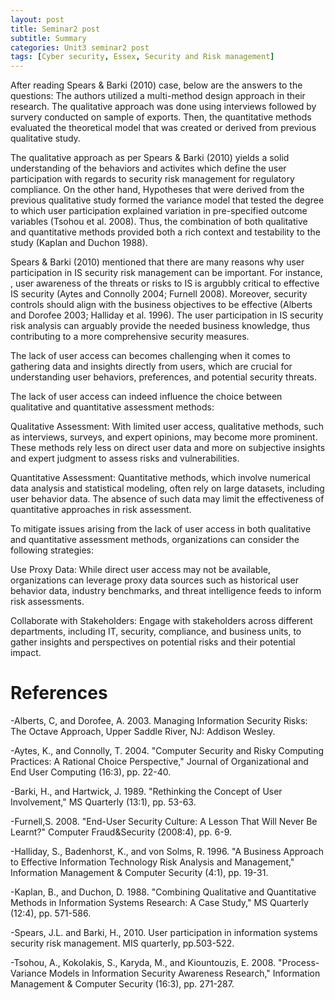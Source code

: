 ```yaml
---
layout: post
title: Seminar2 post
subtitle: Summary
categories: Unit3 seminar2 post
tags: [Cyber security, Essex, Security and Risk management]
---
```


After reading Spears & Barki (2010) case, below are the answers to the questions:
The authors utilized a multi-method design approach in their research. The qualitative approach was done using interviews followed by survery conducted on sample of exports. Then, the quantitative methods evaluated the theoretical model that was created or derived from previous qualitative study.

The qualitative approach as per Spears & Barki (2010) yields a solid understanding of the behaviors and activites which define the user participation with regards to security risk management for regulatory compliance. On the other hand, Hypotheses that were derived from the previous qualitative study formed the variance model that tested the degree to which user participation explained variation in pre-specified outcome variables (Tsohou et al. 2008). Thus, the combination of both qualitative and quantitative methods provided both a rich context and testability to the study (Kaplan and Duchon 1988). 

Spears & Barki (2010) mentioned that there are many reasons why user participation in IS security risk management can be important. For instance, , user awareness of the threats or risks to IS is argubbly critical to effective IS security (Aytes and Connolly 2004; Furnell 2008). Moreover, security controls should align with the business objectives to be effective (Alberts and Dorofee 2003; Halliday et al. 1996). The user participation in IS security risk analysis can arguably provide the needed business knowledge, thus contributing to a more comprehensive security measures.

The lack of user access can becomes challenging when it comes to gathering data and insights directly from users, which are crucial for understanding user behaviors, preferences, and potential security threats.

The lack of user access can indeed influence the choice between qualitative and quantitative assessment methods:

Qualitative Assessment: With limited user access, qualitative methods, such as interviews, surveys, and expert opinions, may become more prominent. These methods rely less on direct user data and more on subjective insights and expert judgment to assess risks and vulnerabilities.

Quantitative Assessment: Quantitative methods, which involve numerical data analysis and statistical modeling, often rely on large datasets, including user behavior data. The absence of such data may limit the effectiveness of quantitative approaches in risk assessment.

To mitigate issues arising from the lack of user access in both qualitative and quantitative assessment methods, organizations can consider the following strategies:

Use Proxy Data: While direct user access may not be available, organizations can leverage proxy data sources such as historical user behavior data, industry benchmarks, and threat intelligence feeds to inform risk assessments.

Collaborate with Stakeholders: Engage with stakeholders across different departments, including IT, security, compliance, and business units, to gather insights and perspectives on potential risks and their potential impact.

# References

-Alberts, C, and Dorofee, A. 2003. Managing Information Security Risks: The Octave Approach, Upper Saddle River, NJ: Addison Wesley.

-Aytes, K., and Connolly, T. 2004. "Computer Security and Risky Computing Practices: A Rational Choice Perspective," Journal of Organizational and End User Computing (16:3), pp. 22-40. 

-Barki, H., and Hartwick, J. 1989. "Rethinking the Concept of User Involvement," MS Quarterly (13:1), pp. 53-63. 

-Furnell,S. 2008. "End-User Security Culture: A Lesson That Will Never Be Learnt?" Computer Fraud&Security (2008:4), pp. 6-9. 

-Halliday, S., Badenhorst, K., and von Solms, R. 1996. "A Business Approach to Effective Information Technology Risk Analysis and Management," Information Management & Computer Security (4:1), pp. 19-31.

-Kaplan, B., and Duchon, D. 1988. "Combining Qualitative and Quantitative Methods in Information Systems Research: A Case Study," MS Quarterly (12:4), pp. 571-586. 

-Spears, J.L. and Barki, H., 2010. User participation in information systems security risk management. MIS quarterly, pp.503-522.

-Tsohou, A., Kokolakis, S., Karyda, M., and Kiountouzis, E. 2008. "Process-Variance Models in Information Security Awareness Research," Information Management & Computer Security (16:3), pp. 271-287.
